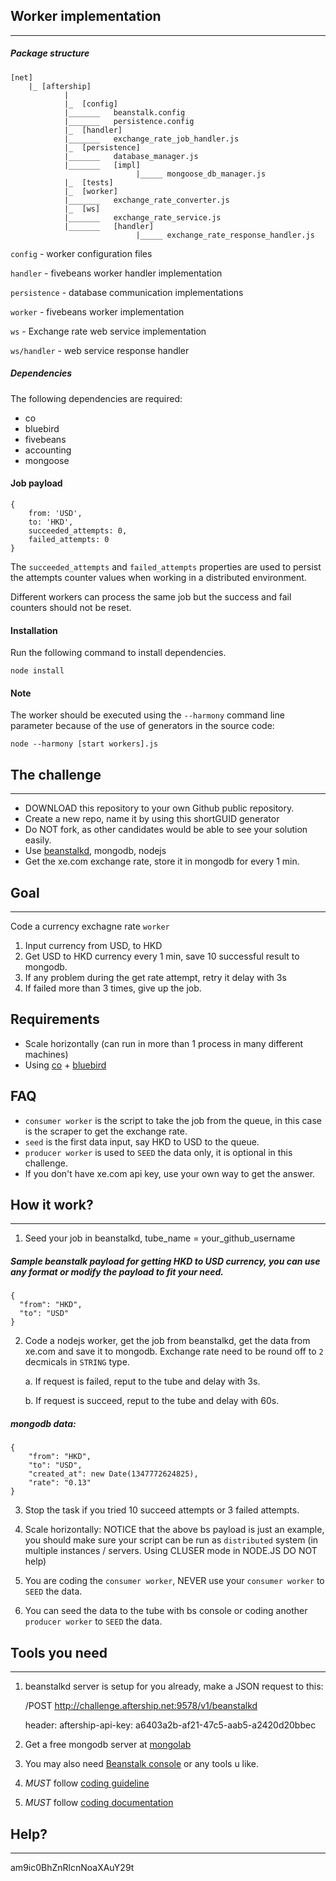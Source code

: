 ## Worker implementation
---
##### Package structure
```
[net]
    |_ [aftership]
            |
            |_  [config]
            |_______   beanstalk.config
            |_______   persistence.config
            |_  [handler]
            |_______   exchange_rate_job_handler.js
            |_  [persistence]
            |_______   database_manager.js
            |_______   [impl]
                            |_____ mongoose_db_manager.js
            |_  [tests]
            |_  [worker]
            |_______   exchange_rate_converter.js
            |_  [ws]
            |_______   exchange_rate_service.js
            |_______   [handler]
                            |_____ exchange_rate_response_handler.js
```
`config` - worker configuration files

`handler` - fivebeans worker handler implementation

`persistence` - database communication implementations

`worker` - fivebeans worker implementation

`ws` - Exchange rate web service implementation

`ws/handler` - web service response handler

##### Dependencies
The following dependencies are required:
* co
* bluebird
* fivebeans
* accounting
* mongoose


#### Job payload

```
{
    from: 'USD',
    to: 'HKD',
	succeeded_attempts: 0,
	failed_attempts: 0
}
```
The `succeeded_attempts` and `failed_attempts` properties are used to persist the attempts counter values when working in a distributed environment.

Different workers can process the same job but the success and fail counters should not be reset.


#### Installation
Run the following command to install dependencies.
```
node install
```

#### Note
The worker should be executed using the `--harmony` command line parameter because of the use of generators in the source code:

```
node --harmony [start workers].js
```

## The challenge
---

* DOWNLOAD this repository to your own Github public repository.
* Create a new repo, name it by using this shortGUID generator
* Do NOT fork, as other candidates would be able to see your solution easily.
* Use [beanstalkd](http://kr.github.io/beanstalkd/), mongodb, nodejs
* Get the xe.com exchange rate, store it in mongodb for every 1 min.


## Goal
----
Code a currency exchagne rate `worker`

1. Input currency from USD, to HKD
2. Get USD to HKD currency every 1 min, save 10 successful result to mongodb.
3. If any problem during the get rate attempt, retry it delay with 3s
4. If failed more than 3 times, give up the job.

## Requirements

- Scale horizontally (can run in more than 1 process in many different machines)
- Using [co](https://github.com/tj/co) + [bluebird](https://github.com/petkaantonov/bluebird)


## FAQ
- `consumer worker` is the script to take the job from the queue, in this case is the scraper to get the exchange rate.
- `seed` is the first data input, say HKD to USD to the queue.
- `producer worker` is used to `SEED` the data only, it is optional in this challenge.
- If you don't have xe.com api key, use your own way to get the answer.


## How it work?
---

1. Seed your job in beanstalkd, tube_name = your_github_username

##### Sample beanstalk payload for getting HKD to USD currency, you can use any format or modify the payload to fit your need.
```
{
  "from": "HKD",
  "to": "USD"
}
```

2. Code a nodejs worker, get the job from beanstalkd, get the data from xe.com and save it to mongodb. Exchange rate need to be round off to `2` decmicals in `STRING` type.
	
	a. If request is failed, reput to the tube and delay with 3s.

	b. If request is succeed, reput to the tube and delay with 60s.

##### mongodb data:
```
{
	"from": "HKD",
	"to": "USD",
	"created_at": new Date(1347772624825),
	"rate": "0.13"
}

```

3. Stop the task if you tried 10 succeed attempts or 3 failed attempts.

4. Scale horizontally: NOTICE that the above bs payload is just an example, you should make sure your script can be run as `distributed` system (in multiple instances / servers. Using CLUSER mode in NODE.JS DO NOT help)

5. You are coding the `consumer worker`, NEVER use your `consumer worker` to `SEED` the data.

6. You can seed the data to the tube with bs console or coding another `producer worker` to `SEED` the data.


## Tools you need
---
1. beanstalkd server is setup for you already, make a JSON request to this:

	/POST http://challenge.aftership.net:9578/v1/beanstalkd
	
	header: aftership-api-key: a6403a2b-af21-47c5-aab5-a2420d20bbec

2. Get a free mongodb server at [mongolab](https://mongolab.com/welcome/)


3. You may also need [Beanstalk console](https://github.com/ptrofimov/beanstalk_console) or any tools u like.

4. *MUST* follow [coding guideline](https://github.com/AfterShip/coding-guideline-javascript)

5. *MUST* follow [coding documentation](https://github.com/AfterShip/jsdoc)

## Help?
---
am9ic0BhZnRlcnNoaXAuY29t
